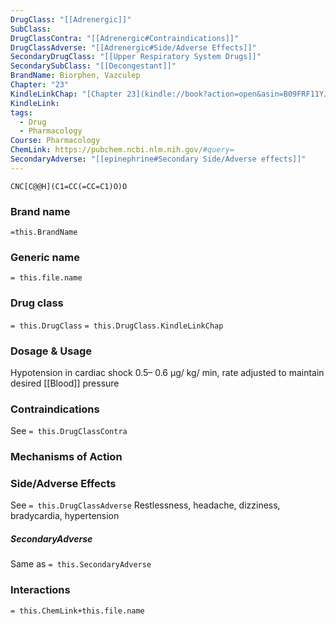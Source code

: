 ```yaml
---
DrugClass: "[[Adrenergic]]"
SubClass: 
DrugClassContra: "[[Adrenergic#Contraindications]]"
DrugClassAdverse: "[[Adrenergic#Side/Adverse Effects]]"
SecondaryDrugClass: "[[Upper Respiratory System Drugs]]"
SecondarySubClass: "[[Decongestant]]"
BrandName: Biorphen, Vazculep
Chapter: "23"
KindleLinkChap: "[Chapter 23](kindle://book?action=open&asin=B09FRF11YJ&location=12272)"
KindleLink: 
tags:
  - Drug
  - Pharmacology
Course: Pharmacology
ChemLink: https://pubchem.ncbi.nlm.nih.gov/#query=
SecondaryAdverse: "[[epinephrine#Secondary Side/Adverse effects]]"
---
```

```smiles
CNC[C@@H](C1=CC(=CC=C1)O)O
```

### Brand name
`=this.BrandName`
### Generic name
`= this.file.name`
### Drug class 
`= this.DrugClass`
	`= this.DrugClass.KindleLinkChap`
	

### Dosage & Usage
Hypotension in cardiac shock
0.5– 0.6 µg/ kg/ min, rate adjusted to maintain desired [[Blood]] pressure

### Contraindications
See `= this.DrugClassContra`

### Mechanisms of Action

### Side/Adverse Effects
See `= this.DrugClassAdverse`
Restlessness, headache, dizziness, bradycardia, hypertension

##### SecondaryAdverse
Same as `= this.SecondaryAdverse`
 
### Interactions

`= this.ChemLink+this.file.name`
